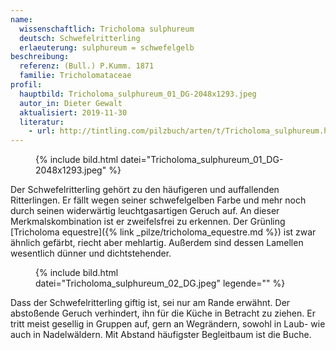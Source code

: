 ```yaml
---
name:
  wissenschaftlich: Tricholoma sulphureum
  deutsch: Schwefelritterling
  erlaeuterung: sulphureum = schwefelgelb
beschreibung:
  referenz: (Bull.) P.Kumm. 1871
  familie: Tricholomataceae
profil:
  hauptbild: Tricholoma_sulphureum_01_DG-2048x1293.jpeg
  autor_in: Dieter Gewalt
  aktualisiert: 2019-11-30
  literatur: 
    - url: http://tintling.com/pilzbuch/arten/t/Tricholoma_sulphureum.html
---
```


<figure>
  {% include bild.html datei="Tricholoma_sulphureum_01_DG-2048x1293.jpeg" %}
</figure>

Der Schwefelritterling gehört zu den häufigeren und auffallenden Ritterlingen. Er fällt wegen seiner schwefelgelben Farbe und mehr noch durch seinen widerwärtig leuchtgasartigen Geruch auf. An dieser Merkmalskombination ist er zweifelsfrei zu erkennen. Der Grünling [Tricholoma equestre]({% link _pilze/tricholoma_equestre.md %}) ist zwar ähnlich gefärbt, riecht aber mehlartig. Außerdem sind dessen Lamellen wesentlich dünner und dichtstehender.

<figure>
  {% include bild.html datei="Tricholoma_sulphureum_02_DG.jpeg" legende="" %}
</figure>

Dass der Schwefelritterling giftig ist, sei nur am Rande erwähnt. Der abstoßende Geruch verhindert, ihn für die Küche in Betracht zu ziehen. Er tritt meist gesellig in Gruppen auf, gern an Wegrändern, sowohl in Laub- wie auch in Nadelwäldern. Mit Abstand häufigster Begleitbaum ist die Buche.
